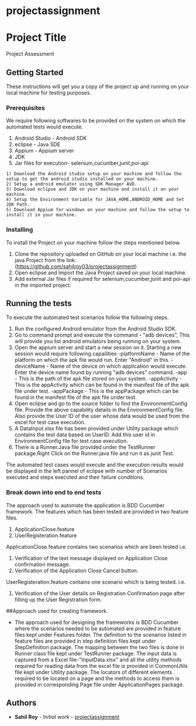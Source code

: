 # projectassignment

# Project Title

Project Assessment

## Getting Started

These instructions will get you a copy of the project up and running on your local machine for testing purposes.

### Prerequisites

We require following softwares to be provided on the system on which the automated tests would execute.

1) Android Studio - Android SDK
2) eclipse - Java SDE
3) Appium - Appium server
4) JDK
5) Jar files for execution- selenium,cucumber,junit,poi-api

```
1) Download the Android studio setup on your machine and follow the setup to get the android studio installed on your machine.
2) Setup a android emulator using SDK Manager AVD.
3) Download eclipse and JDK on your machine and install it on your machine.
4) Setup the Environment Variable for JAVA_HOME,ANDROID_HOME and Set JDK Path.
5) Download Appium for windows on your machine and follow the setup to install it in your machine.

```

### Installing

To install the Project on your machine follow the steps mentioned below.

1) Clone the repository uploaded on GitHub on your local machine i.e. the java Project from the link:(https://github.com/sahilroy03/projectassignment)
2) Open eclipse and Import the Java Project saved on your local machine.
3) Add external Jar files if required for selenium,cucumber,junit and poi-api in the imported project.

## Running the tests

To execute the automated test scenarios follow the following steps.

1) Run the configured Android emulator from the Android Studio SDK.
2) Go to command prompt and execute the command - "adb devices”, This will provide you list android emulators being running on your system.
3) Open the appium server and start a new session on it. Starting a new session would require following capailities
-platformName - Name of the platform on which the apk file would run. Enter "Android" in this.
-deviceName - Name of the device on which application would execute. Enter the device name found by running "adb devices" command.
-app - This is the path of the apk file stored on your system.
-appActivity - This is the appActivity which can be found in the manifest file of the apk file under test.
-appPackage - This is the appPackage which can be found in the manifest file of the apk file under test.
4) Open eclipse and go to the source folder to find the EnvironmentConfig file. Provide the above capability details in the EnvironmentConfig file.
Also provide the User ID of the user whose data would be used from the excel for test case execution.
5) A DataInput.xlsx file has been provided under Utility package which contains the test data based on UserID. Add this user id in EnvironmentConfig file
for test case execution.
6) There is a Runner.Java file provided under the TestRunner package.Right Click on the Runner.java file and run it as junit Test.

The automated test cases would execute and the execution results would be displayed in the left pannel of eclipse with number of
Scenarios executed and steps executed and their failure conditions.

### Break down into end to end tests

The approach used to automate the application is BDD Cucumber framework. The features which has been tested are provided in two
feature files.

1) ApplicationClose.feature
2) UserRegisteration.feature

ApplicationClose.feature contains two scenarios which are been tested i.e. 
1) Verification of the text message displayed on Application Close confirmation message.
2) Verification of the Application Close Cancel button.

UserRegisteration.feature contains one scenario which is being tested. i.e.
1) Verification of the User details on Registration Confirmation page after filling up the User Registration form.

##Approach used for creating framework.
- The approach used for designing the frameworks is BDD Cucumber where the scenarios needed to be automated are
provided in feature files kept under Features folder. The definition to the scenarios listed in feature files are provided in step definition files
kept under StepDefinition package. The mapping between the two files is done in Runner class file kept under TestRunner package.
The input data is captured from a Excel file-"InputData.xlsx" and all the utility methods required for reading data from the excel file
is provided in CommonUtils file kept under Utility package. The locators of different elements required to be located on a page
and the methods to access them is provided in corresponding Page file under ApplicationPages package.

## Authors

* **Sahil Roy** - *Initial work* - [projectassignment](https://github.com/sahilroy03/projectassignment)
